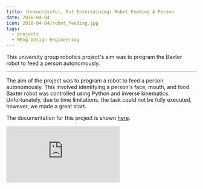 ```yaml
---
title: (Unsuccessful, But Entertaining) Robot Feeding A Person
date: 2018-04-04
icon: 2018-04-04/robot_feeding.jpg
tags:
  - projects
  - MEng Design Engineering
---
```


This university group robotics project's aim was to program the Baxter robot to feed a person autonomously.

---

The aim of the project was to program a robot to feed a person autonomously. This involved identifying a person's face, mouth, and food. Baxter robot was controlled using Python and inverse kinematics. Unfortunately, due to time limitations, the task could not be fully executed, however, we made a great start.

The documentation for this project is shown [here][robotics-docs].

<div class="video-container">
<iframe src="https://www.youtube.com/embed/USokTxmsZnA" frameborder="0" allow="accelerometer; autoplay; clipboard-write; encrypted-media; gyroscope; picture-in-picture; web-share" allowfullscreen></iframe>
</div>

[robotics-docs]: https://de3-rob1-feeding.readthedocs.io/en/latest/index.html
